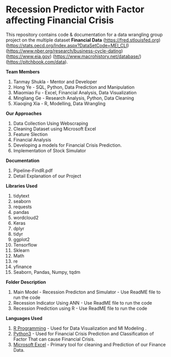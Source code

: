 # Recession Predictor with Factor affecting Financial Crisis

This repository contains code & documentation for a data wrangling group project on the multiple dataset **Financial Data** (https://fred.stlouisfed.org) (https://stats.oecd.org/Index.aspx?DataSetCode=MEI_CLI) (https://www.nber.org/research/business-cycle-dating) (https://www.eia.gov) (https://www.macrohistory.net/database/) (https://pitchbook.com/data).

**Team Members**
1. Tanmay Shukla - Mentor and Developer 
2. Hong Ye - SQL, Python, Data Prediction and Manipulation 
3. Miaomiao Fu - Excel, Financial Analysis, Data Visualization 
4. Mingliang Ge - Research Analysis, Python, Data Cleaning 
5. Xiaoqing Xia - R, Modelling, Data Wrangling 

**Our Approaches**

1. Data Collection Using Webscraping
2. Cleaning Dataset using Microsoft Excel
3. Feature Slection 
4. Financial Analysis
5. Developing a models for Financial Crisis Prediction.
6. Implementation of Stock Simulator 

**Documentation**
1. Pipeline-FindR.pdf 
2. Detail Explanation of our Project 

**Libraries Used**

1. tidytext
2. seaborn
3. requests
4. pandas
5. wordcloud2
6. Keras
7. dplyr
8. tidyr
9. ggplot2
10. Tensorflow
11. Sklearn
12. Math
13. re
14. yfinance 
15. Seaborn, Pandas, Numpy, tqdm

**Folder Description**
1. Main Model - Recession Predicton and Simulator -  Use ReadME file to run the code 
2. Recession Indicator Using ANN - Use ReadME file to run the code 
3. Recession Prediction using R -  Use ReadME file to run the code 


**Languages Used**

1. [R Programming](https://www.r-project.org/about.html) - Used for Data Visualization and Ml Modeling .
2. [Python3](https://www.python.org/download/releases/3.0/) - Used for Financial Crisis Prediction and Classification of Factor That can cause Financial Crisis.
3. [Microsoft Excel](https://www.microsoft.com/en-us/microsoft-365/excel) - Primary tool for cleaning and Prediction of our Finance Data.
